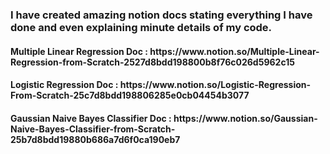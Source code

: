 <h3>I have created amazing notion docs stating everything I have done and even explaining minute details of my code.</h3>
<h4>Multiple Linear Regression Doc : https://www.notion.so/Multiple-Linear-Regression-from-Scratch-2527d8bdd198800b8f76c026d5962c15</h4>
<h4>Logistic Regression Doc : https://www.notion.so/Logistic-Regression-From-Scratch-25c7d8bdd198806285e0cb04454b3077</h4>
<h4>Gaussian Naive Bayes Classifier Doc : https://www.notion.so/Gaussian-Naive-Bayes-Classifier-from-Scratch-25b7d8bdd19880b686a7d6f0ca190eb7</h4>
